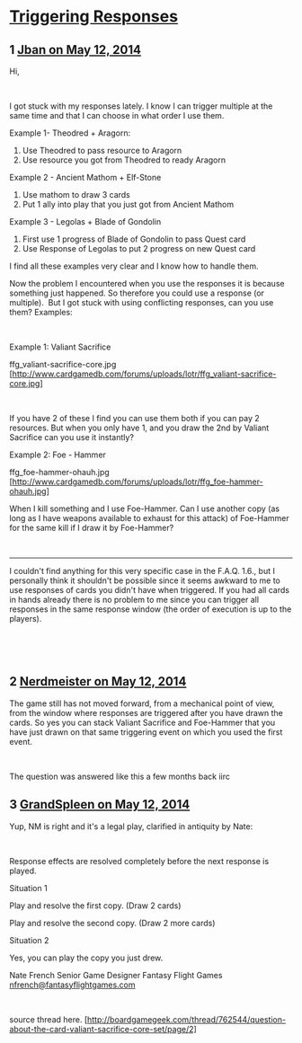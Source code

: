 # [Triggering Responses](https://community.fantasyflightgames.com/topic/106076-triggering-responses/)

## 1 [Jban on May 12, 2014](https://community.fantasyflightgames.com/topic/106076-triggering-responses/?do=findComment&comment=1081449)

Hi,

 

I got stuck with my responses lately. I know I can trigger multiple at the same time and that I can choose in what order I use them.

Example 1- Theodred + Aragorn:
1. Use Theodred to pass resource to Aragorn
2. Use resource you got from Theodred to ready Aragorn

Example 2 - Ancient Mathom + Elf-Stone
1. Use mathom to draw 3 cards
2. Put 1 ally into play that you just got from Ancient Mathom

Example 3 - Legolas + Blade of Gondolin
1. First use 1 progress of Blade of Gondolin to pass Quest card
2. Use Response of Legolas to put 2 progress on new Quest card

I find all these examples very clear and I know how to handle them.
 

Now the problem I encountered when you use the responses it is because something just happened. So therefore you could use a response (or multiple).  But I got stuck with using conflicting responses, can you use them? Examples:

 

Example 1: Valiant Sacrifice

ffg_valiant-sacrifice-core.jpg [http://www.cardgamedb.com/forums/uploads/lotr/ffg_valiant-sacrifice-core.jpg]

 

If you have 2 of these I find you can use them both if you can pay 2 resources. But when you only have 1, and you draw the 2nd by Valiant Sacrifice can you use it instantly?

Example 2: Foe - Hammer

ffg_foe-hammer-ohauh.jpg [http://www.cardgamedb.com/forums/uploads/lotr/ffg_foe-hammer-ohauh.jpg]

When I kill something and I use Foe-Hammer. Can I use another copy (as long as I have weapons available to exhaust for this attack) of Foe-Hammer for the same kill if I draw it by Foe-Hammer?

 

------------------------------------------------------------------------------------------------------------------

I couldn't find anything for this very specific case in the F.A.Q. 1.6., but I personally think it shouldn't be possible since it seems awkward to me to use responses of cards you didn't have when triggered. If you had all cards in hands already there is no problem to me since you can trigger all responses in the same response window (the order of execution is up to the players).

 


 

## 2 [Nerdmeister on May 12, 2014](https://community.fantasyflightgames.com/topic/106076-triggering-responses/?do=findComment&comment=1081475)

The game still has not moved forward, from a mechanical point of view, from the window where responses are triggered after you have drawn the cards. So yes you can stack Valiant Sacrifice and Foe-Hammer that you have just drawn on that same triggering event on which you used the first event.

 

The question was answered like this a few months back iirc

## 3 [GrandSpleen on May 12, 2014](https://community.fantasyflightgames.com/topic/106076-triggering-responses/?do=findComment&comment=1081662)

Yup, NM is right and it's a legal play, clarified in antiquity by Nate:

 

Response effects are resolved completely before the next response is 
played.

Situation 1

Play and resolve the first copy. (Draw 2 cards)

Play and resolve the second copy. (Draw 2 more cards)

Situation 2

Yes, you can play the copy you just drew.


Nate French
Senior Game Designer
Fantasy Flight Games
nfrench@fantasyflightgames.com

 

source thread here. [http://boardgamegeek.com/thread/762544/question-about-the-card-valiant-sacrifice-core-set/page/2]

